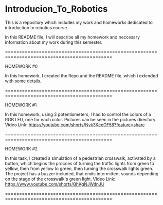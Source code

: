 # Introducion_To_Robotics
This is a repository which includes my work and homeworks dedicated to introduction to robotics course.

In this README file, I will describe all my homework and neccesary information about my work during this semester.

============================================================================================

HOMEWORK #0

In this homework, I created the Repo and the README file, which i extended with some details.

============================================================================================

HOMEWORK #1

In this homework, using 3 potentiometers, I had to control the colors of a RGB LED, one for each color.
Pictures can be seen in the pictures directory.
Video Link: https://youtube.com/shorts/Nvk3KceOF58?feature=share

============================================================================================

HOMEWORK #2

In this task, I created a simulation of a pedestrian crosswalk, activated by a button, which begins the procces of turning the traffic lights from green to yellow, then from yellow to green, then turning the crosswalk lights green. The project has a buzzer included, that emits intermittent sounds depending on the stage of the crosswalk's green light.
Video Link: https://www.youtube.com/shorts/QhKgNJWdnJU

============================================================================================
